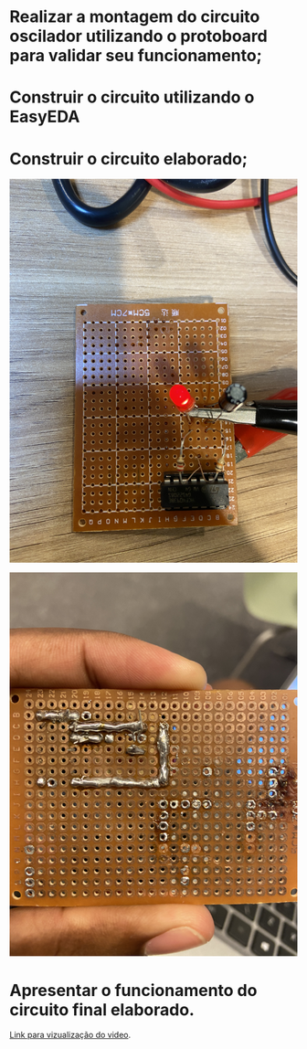 # Realizar a montagem do circuito oscilador utilizando o protoboard para validar seu funcionamento; 

# Construir o circuito utilizando o EasyEDA

# Construir o circuito elaborado;
![Alt text](IMG_4204.JPG)

![Alt text](IMG_4208.JPG)
# Apresentar o funcionamento do circuito final elaborado.

[Link para vizualização do video](https://github.com/gustavofdeoliveira/2023-M1-programacao/blob/main/Semana-03/IMG_4205.MOV).
